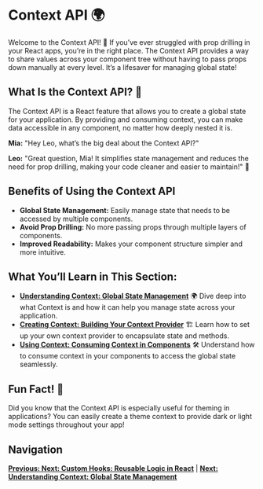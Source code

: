 # Context API 🌍
Welcome to the Context API! 🎉 If you’ve ever struggled with prop drilling in your React apps, you’re in the right place. The Context API provides a way to share values across your component tree without having to pass props down manually at every level. It’s a lifesaver for managing global state!

## What Is the Context API? 🤔
The Context API is a React feature that allows you to create a global state for your application. By providing and consuming context, you can make data accessible in any component, no matter how deeply nested it is.


**Mia:** "Hey Leo, what’s the big deal about the Context API?"

**Leo:** "Great question, Mia! It simplifies state management and reduces the need for prop drilling, making your code cleaner and easier to maintain!" 🚀

## Benefits of Using the Context API
- **Global State Management:** Easily manage state that needs to be accessed by multiple components.
- **Avoid Prop Drilling:** No more passing props through multiple layers of components.
- **Improved Readability:** Makes your component structure simpler and more intuitive.

## What You’ll Learn in This Section:
- **[Understanding Context: Global State Management](27.%20understanding-context.md)** 🌍 Dive deep into what Context is and how it can help you manage state across your application.
- **[Creating Context: Building Your Context Provider](28.%20creating-context.md)** 🏗️ Learn how to set up your own context provider to encapsulate state and methods.
- **[Using Context: Consuming Context in Components](29.%20using-context.md)** 🛠️ Understand how to consume context in your components to access the global state seamlessly.

## Fun Fact! 🎉
Did you know that the Context API is especially useful for theming in applications? You can easily create a theme context to provide dark or light mode settings throughout your app!

## Navigation
**[Previous: Next: Custom Hooks: Reusable Logic in React](26.%20custom-hooks.md)** | **[Next: Understanding Context: Global State Management](27.%20understanding-context.md)**
